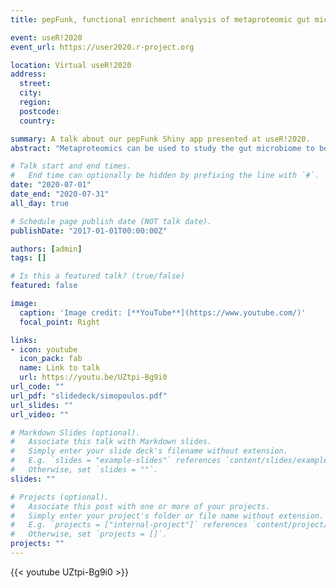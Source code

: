 ```yaml
---
title: pepFunk, functional enrichment analysis of metaproteomic gut microbiome data

event: useR!2020
event_url: https://user2020.r-project.org

location: Virtual useR!2020
address:
  street: 
  city: 
  region: 
  postcode: 
  country: 

summary: A talk about our pepFunk Shiny app presented at useR!2020.
abstract: "Metaproteomics can be used to study the gut microbiome to better understand its composition and functional contributions to health. To acquire metaproteomic data, researchers typically perform enzymatic digestion of proteins into smaller and more easily detectable peptides. The peptides are processed by a mass spectrometer and the spectra acquired are matched to a peptide sequence database before identifying a potential parent protein. Enzymatic digestion, however, can produce peptides that are found in multiple proteins preventing unambiguous protein identification and challenges to functional analyses. To circumvent this challenge, we present pepFunk, a software tool for peptide-level functional analysis of metaproteomic data. pepFunk considers a custom gut microbiome peptide sequence database annotated with functional terms and a functional enrichment analysis adapted for peptide-level data. pepFunk is able to identify more functional changes than protein-level analyses for a more in-depth look at the biological processes taking place in microbiomes. Our tool is open source and is available as a Shiny web application at https://shiny.imetalab.ca/pepFunk"

# Talk start and end times.
#   End time can optionally be hidden by prefixing the line with `#`.
date: "2020-07-01"
date_end: "2020-07-31"
all_day: true

# Schedule page publish date (NOT talk date).
publishDate: "2017-01-01T00:00:00Z"

authors: [admin]
tags: []

# Is this a featured talk? (true/false)
featured: false

image:
  caption: 'Image credit: [**YouTube**](https://www.youtube.com/)'
  focal_point: Right

links:
- icon: youtube
  icon_pack: fab
  name: Link to talk
  url: https://youtu.be/UZtpi-Bg9i0
url_code: ""
url_pdf: "slidedeck/simopoulos.pdf"
url_slides: ""
url_video: ""

# Markdown Slides (optional).
#   Associate this talk with Markdown slides.
#   Simply enter your slide deck's filename without extension.
#   E.g. `slides = "example-slides"` references `content/slides/example-slides.md`.
#   Otherwise, set `slides = ""`.
slides: ""

# Projects (optional).
#   Associate this post with one or more of your projects.
#   Simply enter your project's folder or file name without extension.
#   E.g. `projects = ["internal-project"]` references `content/project/deep-learning/index.md`.
#   Otherwise, set `projects = []`.
projects: ""
---
```


{{< youtube UZtpi-Bg9i0  >}}

